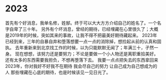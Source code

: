 # 2023

首先有个好消息，我单名修，姓郜。终于可以大大方方介绍自己的姓名了。一个名字自卑了三十年。
另外有个坏消息，曾经的期待，已经埋藏在心里很久了；大概是2019年的时候，突如其来的事故，让我不得不把最美好期待藏起来。
2023年已经到来，三年的自暴自弃和堕落想要一点一点的消除掉，想捡起从前的认真和固执。
去年重新来到北京找工作的时候，以为只能默默无闻了；年满三十，孑然一身。
现在想想，该努力还是要努力；不论是要做一个小人物还是离职重拾美好。
还有太多的东西需要我担负，不想再堕落下去。
我要一点点把失去的东西拿回来
2023年，你对我好不好我不在期待
我会尽自己的努力
让自己成为自己想成为的人
那些埋藏在心底的期待，也是时候该见一见日光了。
